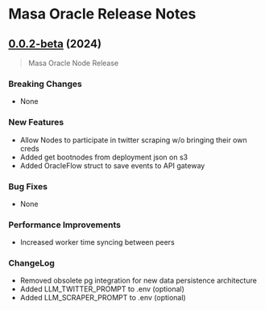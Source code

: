 # Masa Oracle Release Notes

## [0.0.2-beta](https://github.com/masa-finance/masa-oracle/releases) (2024)

> Masa Oracle Node Release

### Breaking Changes

* None

### New Features

* Allow Nodes to participate in twitter scraping w/o bringing their own creds
* Added get bootnodes from deployment json on s3
* Added OracleFlow struct to save events to API gateway

### Bug Fixes

* None

### Performance Improvements

* Increased worker time syncing between peers

### ChangeLog
* Removed obsolete pg integration for new data persistence architecture
* Added LLM_TWITTER_PROMPT to .env (optional)
* Added LLM_SCRAPER_PROMPT to .env (optional)
